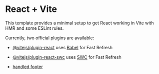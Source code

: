 # React + Vite

This template provides a minimal setup to get React working in Vite with HMR and some ESLint rules.

Currently, two official plugins are available:

- [@vitejs/plugin-react](https://github.com/vitejs/vite-plugin-react/blob/main/packages/plugin-react/README.md) uses [Babel](https://babeljs.io/) for Fast Refresh
- [@vitejs/plugin-react-swc](https://github.com/vitejs/vite-plugin-react-swc) uses [SWC](https://swc.rs/) for Fast Refresh

- [handled footer](https://stackoverflow.com/questions/643879/css-to-make-html-page-footer-stay-at-bottom-of-the-page-with-a-minimum-height-b)
  
<!-- CSS to make HTML page footer stay at bottom of the page with a minimum height, but not overlap content -->
